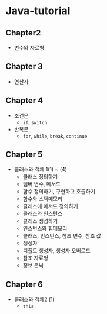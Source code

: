 # Java-tutorial

## Chapter2
- 변수와 자료형

## Chapter 3
- 연산자

## Chapter 4
- 조건문
  - `if`, `switch`
- 반복문
  - `for`, `while`, `break`, `continue`

## Chapter 5
- 클래스와 객체 1(1) ~ (4)
  - 클래스 정의하기
  - 멤버 변수, 메서드
  - 함수 정의하기, 구현하고 호출하기
  - 함수와 스택메모리
  - 클래스에 메서드 정의하기
  - 클래스와 인스턴스
  - 클래스 생성하기
  - 인스턴스와 힙메모리
  - 클래스, 인스턴스, 참조 변수, 참조 값
  - 생성자
  - 디폴트 생성자, 생성자 오버로드
  - 참조 자료형
  - 정보 은닉

## Chapter 6

- 클래스와 객체2 (1)
  - `this`

